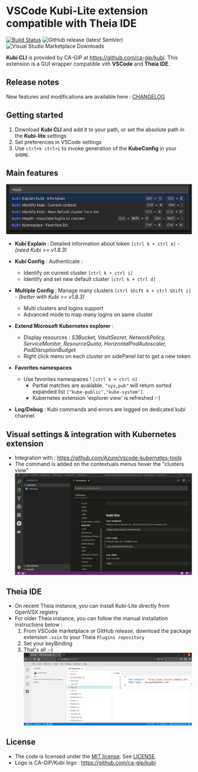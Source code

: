 # __VSCode__ Kubi-Lite extension compatible with __Theia IDE__

[![Build Status](https://travis-ci.com/lefebsy/vskubi-lite.svg?branch=master)](https://travis-ci.com/lefebsy/vskubi-lite)
![GitHub release (latest SemVer)](https://img.shields.io/github/v/release/lefebsy/vskubi-lite)
![Visual Studio Marketplace Downloads](https://img.shields.io/visual-studio-marketplace/d/lefebsy.vskubi-lite)

__Kubi CLI__ is provided by CA-GIP at <https://github.com/ca-gip/kubi>.
This extension is a GUI wrapper compatible vith __VSCode__ and __Theia IDE__.

## Release notes

New features and modifications are available here : [CHANGELOG](CHANGELOG.md)

## Getting started

1. Download __Kubi CLI__ and add it to your path, or set the absolute path in the __Kubi-lite__ settings
2. Set preferences in VSCode settings
3. Use `ctrl+k ctrl+i` to invoke generation of the __KubeConfig__ in your `$HOME`.

## Main features

![Features](DemoFeatures.png)

- __Kubi Explain__ : Detailed information about token `[ctrl k + ctrl e]` - *(need Kubi >= v1.8.3)*
- __Kubi Config__ : Authenticate :
  - Identify on current cluster `[ctrl k + ctrl i]`
  - Identify and set new default cluster `[ctrl k + ctrl d]`
- __Multiple Config__ : Manage many clusters `[ctrl Shift k + ctrl Shift i]` - *(better with Kubi >= v1.8.3)*
  - Multi clusters and logins support 
  - Advanced mode to map many logins on same cluster

- __Extend Microsoft Kubernetes explorer__ :
  - Display resources : *S3Bucket, VaultSecret, NetworkPolicy, ServiceMonitor, ResourceQuota, HorizontalPodAutoscaler, PodDisruptionBudget*
  - Right click menu on each cluster on sidePanel list to get a new token
- __Favorites namespaces__
  - Use favorites namespaces ! `[ctrl k + ctrl n]`
    - Partial matches are available. `"sys,pub"` will return sorted expanded list `["kube-public","kube-system"]`.
    - Kubernetes extension 'explorer view' is refreshed :-) 
- __Log/Debug__ : Kubi commands and errors are logged on dedicated kubi channel

  

## Visual settings & integration with Kubernetes extension

- Integration with : <https://github.com/Azure/vscode-kubernetes-tools>
- The command is added on the contextuals menus hover the "clusters view"
![screencast](DemoHelp.gif)

## Theia IDE

- On recent Theia instance, you can install Kubi-Lite directly from OpenVSX registry
- For older Theia instance, you can follow the manual installation instructions below :
  1. From VSCode marketplace or GitHub release, download the package extension `.vsix` to your Theia `Plugins repository`
  2. Set your keyBinding
  3. That's all ;-)
  ![screencast](DemoTheia.gif)

## License

- The code is licensed under the [MIT license](http://choosealicense.com/licenses/mit/). See [LICENSE](LICENSE).
- Logo is CA-GIP/Kubi logo : <https://github.com/ca-gip/kubi>
